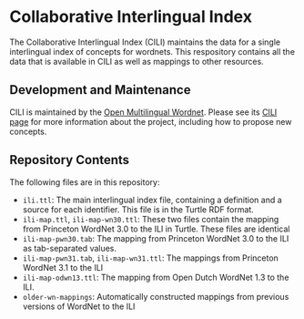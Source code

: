 # Collaborative Interlingual Index

The Collaborative Interlingual Index (CILI) maintains the data for a
single interlingual index of concepts for wordnets. This respository
contains all the data that is available in CILI as well as mappings to
other resources.

## Development and Maintenance

CILI is maintained by the [Open Multilingual Wordnet][OMW]. Please see
its [CILI page][CILI] for more information about the project,
including how to propose new concepts.

[OMW]: https://lr.soh.ntu.edu.sg/omw/
[CILI]: https://lr.soh.ntu.edu.sg/omw/ili

## Repository Contents

The following files are in this repository:

* `ili.ttl`: The main interlingual index file, containing a definition and a 
    source for each identifier. This file is in the Turtle RDF format.
* `ili-map.ttl`, `ili-map-wn30.ttl`: These two files contain the mapping from
    Princeton WordNet 3.0 to the ILI in Turtle. These files are identical
* `ili-map-pwn30.tab`: The mapping from Princeton WordNet 3.0 to the ILI as
    tab-separated values.
* `ili-map-pwn31.tab`, `ili-map-wn31.ttl`: The mappings from Princeton WordNet 3.1
    to the ILI
* `ili-map-odwn13.ttl`: The mapping from Open Dutch WordNet 1.3 to the ILI.
* `older-wn-mappings`: Automatically constructed mappings from previous versions
    of WordNet to the ILI

